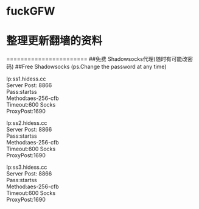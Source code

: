 # fuckGFW
# 整理更新翻墙的资料
=======================
##免费 Shadowsocks代理(随时有可能改密码)
##Free Shadowsocks (ps.Change the password at any time)
   
Ip:ss1.hidess.cc  
Server Post: 8866  
Pass:startss  
Method:aes-256-cfb  
Timeout:600 Socks  
ProxyPost:1690
  
Ip:ss2.hidess.cc   
Server Post: 8866  
Pass:startss  
Method:aes-256-cfb  
Timeout:600 Socks  
ProxyPost:1690  
  
Ip:ss3.hidess.cc  
Server Post: 8866  
Pass:startss  
Method:aes-256-cfb  
Timeout:600 Socks  
ProxyPost:1690  

